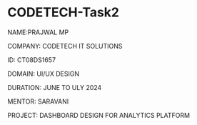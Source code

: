 # CODETECH-Task2

NAME:PRAJWAL MP

COMPANY: CODETECH IT SOLUTIONS

ID: CT08DS1657

DOMAIN: UI/UX DESIGN

DURATION: JUNE TO ULY 2024

MENTOR: SARAVANI

PROJECT: DASHBOARD DESIGN FOR ANALYTICS PLATFORM

